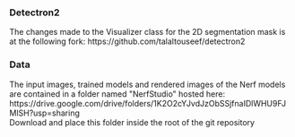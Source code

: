 
<h3>Detectron2</h3>
The changes made to the Visualizer class for the 2D segmentation mask is at the following fork: <a>https://github.com/talaltouseef/detectron2</a>

<h3>Data</h3>
The input images, trained models and rendered images of the Nerf models are contained in a folder named "NerfStudio" hosted here: <a>https://drive.google.com/drive/folders/1K2O2cYJvdJzObSSjfnaIDlWHU9FJMlSH?usp=sharing</a> <br>
Download and place this folder inside the root of the git repository
